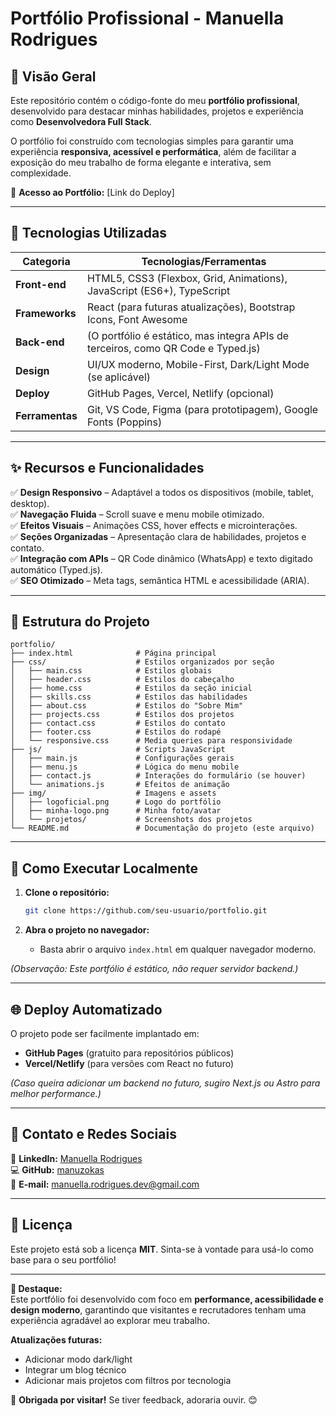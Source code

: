 # **Portfólio Profissional - Manuella Rodrigues**  

## **📌 Visão Geral**  
Este repositório contém o código-fonte do meu **portfólio profissional**, desenvolvido para destacar minhas habilidades, projetos e experiência como **Desenvolvedora Full Stack**.  

O portfólio foi construído com tecnologias simples para garantir uma experiência **responsiva, acessível e performática**, além de facilitar a exposição do meu trabalho de forma elegante e interativa, sem complexidade.

🔗 **Acesso ao Portfólio:** [Link do Deploy]  

---

## **🚀 Tecnologias Utilizadas**  

| Categoria       | Tecnologias/Ferramentas                                                                 |
|----------------|---------------------------------------------------------------------------------------|
| **Front-end**  | HTML5, CSS3 (Flexbox, Grid, Animations), JavaScript (ES6+), TypeScript                |
| **Frameworks** | React (para futuras atualizações), Bootstrap Icons, Font Awesome                      |
| **Back-end**   | (O portfólio é estático, mas integra APIs de terceiros, como QR Code e Typed.js)      |
| **Design**     | UI/UX moderno, Mobile-First, Dark/Light Mode (se aplicável)                          |
| **Deploy**     | GitHub Pages, Vercel, Netlify (opcional)                                             |
| **Ferramentas**| Git, VS Code, Figma (para prototipagem), Google Fonts (Poppins)                      |

---

## **✨ Recursos e Funcionalidades**  

✅ **Design Responsivo** – Adaptável a todos os dispositivos (mobile, tablet, desktop).  
✅ **Navegação Fluida** – Scroll suave e menu mobile otimizado.  
✅ **Efeitos Visuais** – Animações CSS, hover effects e microinterações.  
✅ **Seções Organizadas** – Apresentação clara de habilidades, projetos e contato.  
✅ **Integração com APIs** – QR Code dinâmico (WhatsApp) e texto digitado automático (Typed.js).  
✅ **SEO Otimizado** – Meta tags, semântica HTML e acessibilidade (ARIA).  

---

## **📂 Estrutura do Projeto**  

```
portfolio/
├── index.html              # Página principal
├── css/                    # Estilos organizados por seção
│   ├── main.css            # Estilos globais
│   ├── header.css          # Estilos do cabeçalho
│   ├── home.css            # Estilos da seção inicial
│   ├── skills.css          # Estilos das habilidades
│   ├── about.css           # Estilos do "Sobre Mim"
│   ├── projects.css        # Estilos dos projetos
│   ├── contact.css         # Estilos do contato
│   ├── footer.css          # Estilos do rodapé
│   └── responsive.css      # Media queries para responsividade
├── js/                     # Scripts JavaScript
│   ├── main.js             # Configurações gerais
│   ├── menu.js             # Lógica do menu mobile
│   ├── contact.js          # Interações do formulário (se houver)
│   └── animations.js       # Efeitos de animação
├── img/                    # Imagens e assets
│   ├── logoficial.png      # Logo do portfólio
│   ├── minha-logo.png      # Minha foto/avatar
│   └── projetos/           # Screenshots dos projetos
└── README.md               # Documentação do projeto (este arquivo)
```

---

## **🔧 Como Executar Localmente**  

1. **Clone o repositório:**  
   ```sh
   git clone https://github.com/seu-usuario/portfolio.git
   ```

2. **Abra o projeto no navegador:**  
   - Basta abrir o arquivo `index.html` em qualquer navegador moderno.  

*(Observação: Este portfólio é estático, não requer servidor backend.)*  

---

## **🌐 Deploy Automatizado**  
O projeto pode ser facilmente implantado em:  
- **GitHub Pages** (gratuito para repositórios públicos)  
- **Vercel/Netlify** (para versões com React no futuro)  

*(Caso queira adicionar um backend no futuro, sugiro Next.js ou Astro para melhor performance.)*  

---

## **📩 Contato e Redes Sociais**  

💼 **LinkedIn:** [Manuella Rodrigues](https://www.linkedin.com/in/manuella-rodrigues-541a89316/)  
💻 **GitHub:** [manuzokas](https://github.com/manuzokas)  
📧 **E-mail:** manuella.rodrigues.dev@gmail.com  

---

## **📜 Licença**  
Este projeto está sob a licença **MIT**. Sinta-se à vontade para usá-lo como base para o seu portfólio!  

---

**🌟 Destaque:**  
Este portfólio foi desenvolvido com foco em **performance, acessibilidade e design moderno**, garantindo que visitantes e recrutadores tenham uma experiência agradável ao explorar meu trabalho.  

**Atualizações futuras:**  
- Adicionar modo dark/light  
- Integrar um blog técnico  
- Adicionar mais projetos com filtros por tecnologia  

🚀 **Obrigada por visitar!** Se tiver feedback, adoraria ouvir. 😊
